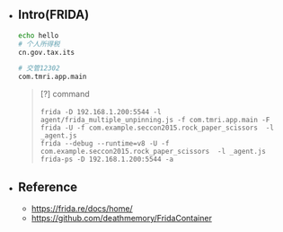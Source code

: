 * ## Intro(FRIDA)

    ```sh
    echo hello
    # 个人所得税
    cn.gov.tax.its

    # 交管12302
    com.tmri.app.main
    ```

    > [?] command
    <br><br> `frida -D 192.168.1.200:5544 -l agent/frida_multiple_unpinning.js -f com.tmri.app.main -F`
    <br> `frida -U -f com.example.seccon2015.rock_paper_scissors  -l _agent.js`
    <br> `frida --debug --runtime=v8 -U -f com.example.seccon2015.rock_paper_scissors  -l _agent.js`
    <br> `frida-ps -D 192.168.1.200:5544 -a`

* ## Reference

    + https://frida.re/docs/home/
    + https://github.com/deathmemory/FridaContainer